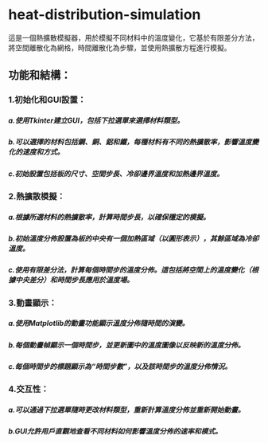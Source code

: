 # heat-distribution-simulation
這是一個熱擴散模擬器，用於模擬不同材料中的溫度變化，它基於有限差分方法，將空間離散化為網格，時間離散化為步驟，並使用熱擴散方程進行模擬。

## 功能和結構：
### 1.初始化和GUI設置：
  ##### a.使用Tkinter建立GUI，包括下拉選單來選擇材料類型。
  ##### b.可以選擇的材料包括鋼、銅、鋁和鐵，每種材料有不同的熱擴散率，影響溫度變化的速度和方式。
  ##### c.初始設置包括板的尺寸、空間步長、冷卻邊界溫度和加熱邊界溫度。
### 2.熱擴散模擬：
  ##### a.根據所選材料的熱擴散率，計算時間步長，以確保穩定的模擬。
  ##### b.初始溫度分佈設置為板的中央有一個加熱區域（以圓形表示），其餘區域為冷卻溫度。
  ##### c.使用有限差分法，計算每個時間步的溫度分佈。這包括將空間上的溫度變化（根據中央差分）和時間步長應用於溫度場。
### 3.動畫顯示：
  ##### a.使用Matplotlib的動畫功能顯示溫度分佈隨時間的演變。
  ##### b.每個動畫幀顯示一個時間步，並更新圖中的溫度圖像以反映新的溫度分佈。
  ##### c.每個時間步的標題顯示為“時間步數”，以及該時間步的溫度分佈情況。
### 4.交互性：
  ##### a.可以通過下拉選單隨時更改材料類型，重新計算溫度分佈並重新開始動畫。
  ##### b.GUI允許用戶直觀地查看不同材料如何影響溫度分佈的速率和模式。
